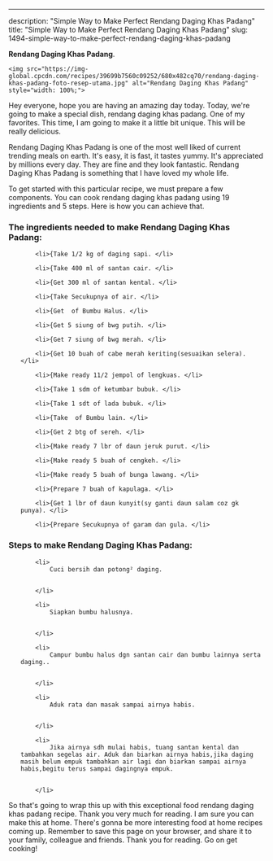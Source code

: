 ---
description: "Simple Way to Make Perfect Rendang Daging Khas Padang"
title: "Simple Way to Make Perfect Rendang Daging Khas Padang"
slug: 1494-simple-way-to-make-perfect-rendang-daging-khas-padang

<p>
	<strong>Rendang Daging Khas Padang</strong>. 
	
</p>
<p>
	
	<img src="https://img-global.cpcdn.com/recipes/39699b7560c09252/680x482cq70/rendang-daging-khas-padang-foto-resep-utama.jpg" alt="Rendang Daging Khas Padang" style="width: 100%;">
	
	
</p>
<p>
	Hey everyone, hope you are having an amazing day today. Today, we're going to make a special dish, rendang daging khas padang. One of my favorites. This time, I am going to make it a little bit unique. This will be really delicious.
</p>
	
<p>
	
</p>
<p>
	Rendang Daging Khas Padang is one of the most well liked of current trending meals on earth. It's easy, it is fast, it tastes yummy. It's appreciated by millions every day. They are fine and they look fantastic. Rendang Daging Khas Padang is something that I have loved my whole life.
</p>

<p>
To get started with this particular recipe, we must prepare a few components. You can cook rendang daging khas padang using 19 ingredients and 5 steps. Here is how you can achieve that.
</p>

<h3>The ingredients needed to make Rendang Daging Khas Padang:</h3>

<ol>
	
		<li>{Take 1/2 kg of daging sapi. </li>
	
		<li>{Take 400 ml of santan cair. </li>
	
		<li>{Get 300 ml of santan kental. </li>
	
		<li>{Take Secukupnya of air. </li>
	
		<li>{Get  of Bumbu Halus. </li>
	
		<li>{Get 5 siung of bwg putih. </li>
	
		<li>{Get 7 siung of bwg merah. </li>
	
		<li>{Get 10 buah of cabe merah keriting(sesuaikan selera). </li>
	
		<li>{Make ready 11/2 jempol of lengkuas. </li>
	
		<li>{Take 1 sdm of ketumbar bubuk. </li>
	
		<li>{Take 1 sdt of lada bubuk. </li>
	
		<li>{Take  of Bumbu lain. </li>
	
		<li>{Get 2 btg of sereh. </li>
	
		<li>{Make ready 7 lbr of daun jeruk purut. </li>
	
		<li>{Make ready 5 buah of cengkeh. </li>
	
		<li>{Make ready 5 buah of bunga lawang. </li>
	
		<li>{Prepare 7 buah of kapulaga. </li>
	
		<li>{Get 1 lbr of daun kunyit(sy ganti daun salam coz gk punya). </li>
	
		<li>{Prepare Secukupnya of garam dan gula. </li>
	
</ol>
<p>
	
</p>

<h3>Steps to make Rendang Daging Khas Padang:</h3>

<ol>
	
		<li>
			Cuci bersih dan potong² daging.
			
			
		</li>
	
		<li>
			Siapkan bumbu halusnya.
			
			
		</li>
	
		<li>
			Campur bumbu halus dgn santan cair dan bumbu lainnya serta daging..
			
			
		</li>
	
		<li>
			Aduk rata dan masak sampai airnya habis.
			
			
		</li>
	
		<li>
			Jika airnya sdh mulai habis, tuang santan kental dan tambahkan segelas air. Aduk dan biarkan airnya habis,jika daging masih belum empuk tambahkan air lagi dan biarkan sampai airnya habis,begitu terus sampai dagingnya empuk.
			
			
		</li>
	
</ol>

<p>
	
</p>

<p>
	So that's going to wrap this up with this exceptional food rendang daging khas padang recipe. Thank you very much for reading. I am sure you can make this at home. There's gonna be more interesting food at home recipes coming up. Remember to save this page on your browser, and share it to your family, colleague and friends. Thank you for reading. Go on get cooking!
</p>
